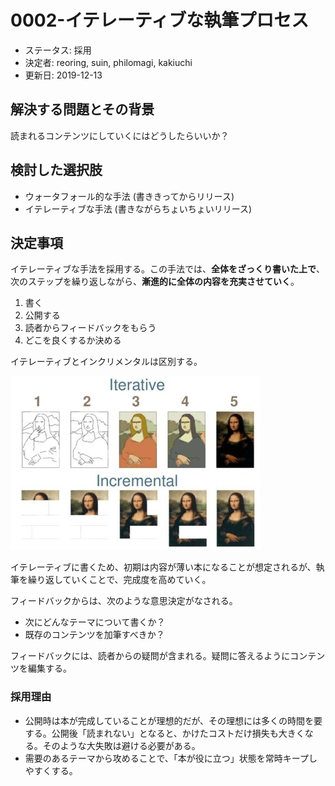 # 0002-イテレーティブな執筆プロセス

- ステータス: 採用
- 決定者: reoring, suin, philomagi, kakiuchi
- 更新日: 2019-12-13

## 解決する問題とその背景

読まれるコンテンツにしていくにはどうしたらいいか？

## 検討した選択肢

- ウォータフォール的な手法 (書ききってからリリース)
- イテレーティブな手法 (書きながらちょいちょいリリース)

## 決定事項

イテレーティブな手法を採用する。この手法では、**全体をざっくり書いた上で**、次のステップを繰り返しながら、**漸進的に全体の内容を充実させていく**。

1. 書く
2. 公開する
3. 読者からフィードバックをもらう
4. どこを良くするか決める

イテレーティブとインクリメンタルは区別する。

![イテレーティブな絵の書き方とインクリメンタルな絵の書き方](../../assets/iterative-vs-incremental.jpg)

イテレーティブに書くため、初期は内容が薄い本になることが想定されるが、執筆を繰り返していくことで、完成度を高めていく。

フィードバックからは、次のような意思決定がなされる。

- 次にどんなテーマについて書くか？
- 既存のコンテンツを加筆すべきか？

フィードバックには、読者からの疑問が含まれる。疑問に答えるようにコンテンツを編集する。

### 採用理由

- 公開時は本が完成していることが理想的だが、その理想には多くの時間を要する。公開後「読まれない」となると、かけたコストだけ損失も大きくなる。そのような大失敗は避ける必要がある。
- 需要のあるテーマから攻めることで、「本が役に立つ」状態を常時キープしやすくする。

